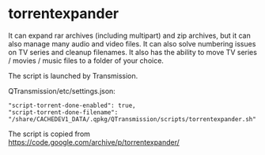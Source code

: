 # torrentexpander

It can expand rar archives (including multipart) and zip archives, but it can also manage many audio and video files.
It can also solve numbering issues on TV series and cleanup filenames.
It also has the ability to move TV series / movies / music files to a folder of your choice.

The script is launched by Transmission.

QTransmission/etc/settings.json:

```
"script-torrent-done-enabled": true,
"script-torrent-done-filename": "/share/CACHEDEV1_DATA/.qpkg/QTransmission/scripts/torrentexpander.sh"
```


The script is copied from https://code.google.com/archive/p/torrentexpander/
